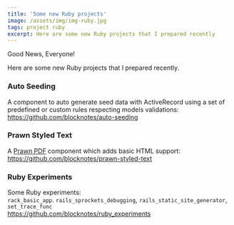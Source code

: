 ```yaml
---
title: 'Some new Ruby projects'
image: /assets/img/img-ruby.jpg
tags: project ruby
excerpt: Here are some new Ruby projects that I prepared recently
---
```


Good News, Everyone!

Here are some new Ruby projects that I prepared recently.

### Auto Seeding

A component to auto generate seed data with ActiveRecord using a set of predefined or custom rules respecting models validations:\
<https://github.com/blocknotes/auto-seeding>

### Prawn Styled Text

A [Prawn PDF](https://github.com/prawnpdf/prawn) component which adds basic HTML support:\
<https://github.com/blocknotes/prawn-styled-text>

### Ruby Experiments

Some Ruby experiments:\
`rack_basic_app`. `rails_sprockets_debugging`, `rails_static_site_generator`, `set_trace_func`\
<https://github.com/blocknotes/ruby_experiments>

